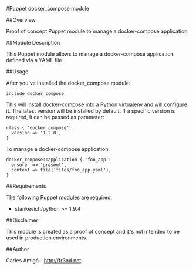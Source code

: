#Puppet docker_compose module

##Overview

Proof of concept Puppet module to manage a docker-compose application

##Module Description

This Puppet module allows to manage a docker-compose application defined via
a YAML file

##Usage

After you've installed the docker_compose module:

```
include docker_compose
```

This will install docker-compose into a Python virtualenv and will configure it.
The latest version will be installed by default. If a specific version is
required, it can be passed as parameter:

```
class { 'docker_compose':
  version => '1.2.0',
}
```

To manage a docker-compose application:

```
docker_compose::application { 'foo_app':
  ensure  => 'present',
  content => file('files/foo_app.yaml'),
}
```

##Requirements

The following Puppet modules are required:
* stankevich/python >= 1.9.4

##Disclaimer

This module is created as a proof of concept and it's not intended to be used
in production environments.

##Author

Carles Amigó - http://fr3nd.net
